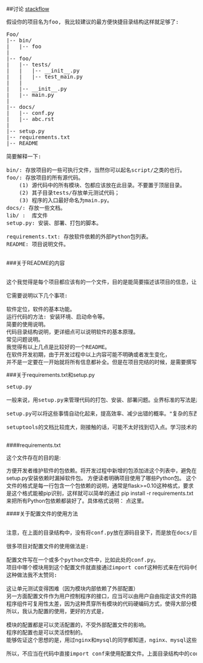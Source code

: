 
##讨论
[stackflow](https://stackoverflow.com/questions/193161/what-is-the-best-project-structure-for-a-python-application)
<pre>
假设你的项目名为foo, 我比较建议的最方便快捷目录结构这样就足够了:

Foo/
|-- bin/
|   |-- foo
|
|-- foo/
|   |-- tests/
|   |   |-- __init__.py
|   |   |-- test_main.py
|   |
|   |-- __init__.py
|   |-- main.py
|
|-- docs/
|   |-- conf.py
|   |-- abc.rst
|
|-- setup.py
|-- requirements.txt
|-- README

简要解释一下:

bin/: 存放项目的一些可执行文件，当然你可以起名script/之类的也行。
foo/: 存放项目的所有源代码。
    (1) 源代码中的所有模块、包都应该放在此目录。不要置于顶层目录。
    (2) 其子目录tests/存放单元测试代码；
    (3) 程序的入口最好命名为main.py。
docs/: 存放一些文档。
lib/ :  库文件
setup.py: 安装、部署、打包的脚本。

requirements.txt: 存放软件依赖的外部Python包列表。
README: 项目说明文件。

</pre>

###关于README的内容

<pre>

这个我觉得是每个项目都应该有的一个文件，目的是能简要描述该项目的信息，让读者快速了解这个项目。

它需要说明以下几个事项:

软件定位，软件的基本功能。
运行代码的方法: 安装环境、启动命令等。
简要的使用说明。
代码目录结构说明，更详细点可以说明软件的基本原理。
常见问题说明。
我觉得有以上几点是比较好的一个README。
在软件开发初期，由于开发过程中以上内容可能不明确或者发生变化，
并不是一定要在一开始就将所有信息都补全。但是在项目完结的时候，是需要撰写这样的一个文档的。
</pre>

###关于requirements.txt和setup.py
<pre>
setup.py

一般来说，用setup.py来管理代码的打包、安装、部署问题。业界标准的写法是用Python流行的打包工具setuptools来管理这些事情。这种方式普遍应用于开源项目中。不过这里的核心思想不是用标准化的工具来解决这些问题，而是说，一个项目一定要有一个安装部署工具，能快速便捷的在一台新机器上将环境装好、代码部署好和将程序运行起来。

setup.py可以将这些事情自动化起来，提高效率、减少出错的概率。"复杂的东西自动化，能自动化的东西一定要自动化。"是一个非常好的习惯。

setuptools的文档比较庞大，刚接触的话，可能不太好找到切入点。学习技术的方式就是看他人是怎么用的，可以参考一下Python的一个Web框架，flask是如何写的: setup.py

</pre>


####requirements.txt

这个文件存在的目的是:

方便开发者维护软件的包依赖。将开发过程中新增的包添加进这个列表中，避免在setup.py安装依赖时漏掉软件包。
方便读者明确项目使用了哪些Python包。
这个文件的格式是每一行包含一个包依赖的说明，通常是flask>=0.10这种格式，要求是这个格式能被pip识别，这样就可以简单的通过 pip install -r requirements.txt来把所有Python包依赖都装好了。具体格式说明： 点这里。


####关于配置文件的使用方法

<pre>

注意，在上面的目录结构中，没有将conf.py放在源码目录下，而是放在docs/目录下。

很多项目对配置文件的使用做法是:

配置文件写在一个或多个python文件中，比如此处的conf.py。
项目中哪个模块用到这个配置文件就直接通过import conf这种形式来在代码中使用配置。
这种做法我不太赞同:

这让单元测试变得困难（因为模块内部依赖了外部配置）
另一方面配置文件作为用户控制程序的接口，应当可以由用户自由指定该文件的路径。
程序组件可复用性太差，因为这种贯穿所有模块的代码硬编码方式，使得大部分模块都依赖conf.py这个文件。
所以，我认为配置的使用，更好的方式是，

模块的配置都是可以灵活配置的，不受外部配置文件的影响。
程序的配置也是可以灵活控制的。
能够佐证这个思想的是，用过nginx和mysql的同学都知道，nginx、mysql这些程序都可以自由的指定用户配置。

所以，不应当在代码中直接import conf来使用配置文件。上面目录结构中的conf.py，是给出的一个配置样例，不是在写死在程序中直接引用的配置文件。可以通过给main.py启动参数指定配置路径的方式来让程序读取配置内容。当然，这里的conf.py你可以换个类似的名字，比如settings.py。或者你也可以使用其他格式的内容来编写配置文件，比如settings.yaml之类的。



</pre>

